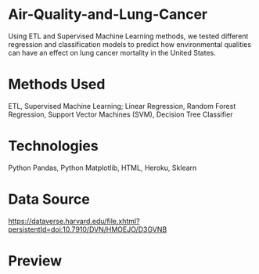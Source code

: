 # Air-Quality-and-Lung-Cancer
Using ETL and Supervised Machine Learning methods, we tested different regression and classification models to predict how environmental qualities can have an effect on lung cancer mortality in the United States.  

# Methods Used
ETL, Supervised Machine Learning; Linear Regression, Random Forest Regression, Support Vector Machines (SVM), Decision Tree Classifier

# Technologies
Python Pandas, Python Matplotlib, HTML, Heroku, Sklearn

# Data Source
https://dataverse.harvard.edu/file.xhtml?persistentId=doi:10.7910/DVN/HMOEJO/D3GVNB

# Preview

